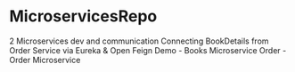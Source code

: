 # MicroservicesRepo
2 Microservices dev and communication
Connecting BookDetails from Order Service via Eureka & Open Feign
Demo - Books Microservice
Order - Order Microservice
